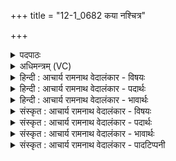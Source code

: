 +++
title = "12-1_0682 कया नश्चित्र"

+++
<details><summary>पदपाठः</summary>

क꣡या꣢꣯। नः꣣। चित्रः꣢। आ। भु꣣वत्। ऊती꣣। स꣣दा꣡वृ꣢धः। स꣡दा꣢। वृ꣣धः। स꣡खा꣢꣯। स। खा꣣। क꣡या꣢꣯। श꣡चि꣢꣯ष्ठया। वृ꣣ता꣢। ६८२।
</details>

<details><summary>अधिमन्त्रम् (VC)</summary>

- इन्द्रः
- वामदेवो गौतमः
- गायत्री
- षड्जः
</details>

<details><summary>हिन्दी : आचार्य रामनाथ वेदालंकार - विषयः</summary>

इस ऋचा की पूर्वार्चिक में क्रमाङ्क १६९ पर परमेश्वर तथा राजा के पक्ष में व्याख्या हो चुकी है। यहाँ जीवात्मा की महिमा वर्णित करते हैं।
</details>

<details><summary>हिन्दी : आचार्य रामनाथ वेदालंकार - पदार्थः</summary>

पदार्थान्वय -  यह (चित्रः) अद्भुत शक्तिवाला शरीर का अध्यक्ष इन्द्र आत्मा (कदा) किस अपूर्व (ऊती) रक्षा के द्वारा, और (कया) किस अद्वितीय (शचिष्ठया) अत्यन्त बुद्धिपूर्ण तथा क्रियाकौशलपूर्ण (वृता) वृत्ति के द्वारा (नः) हमारा (सदावृधः) सदा बढ़ानेवाला (सखा) मित्र (भुवत्) होता है ॥१॥
</details>

<details><summary>हिन्दी : आचार्य रामनाथ वेदालंकार - भावार्थः</summary>

भावार्थ -  जिस आत्मा के बल से सब लोग सम्पूर्ण ऐहलौकिक और पारलौकिक उन्नति करने में समर्थ होते हैं, उस आत्मा का अवश्य सबको श्रवण, मनन और निदिध्यासन करना चाहिए ॥१॥
</details>

<details><summary>संस्कृत : आचार्य रामनाथ वेदालंकार - विषयः</summary>

प्रथमा ऋक् पूर्वार्चिके १६९ क्रमाङ्के परमेश्वरपक्षे राजपक्षे च व्याख्याता। अत्र जीवात्मनो महिमानमाह।
</details>

<details><summary>संस्कृत : आचार्य रामनाथ वेदालंकार - पदार्थः</summary>

पदार्थान्वय -  एष (चित्रः) अद्भुतबलः (इन्द्रः) शरीराध्यक्षो जीवात्मा (कया) अपूर्वया (ऊती) ऊत्या रक्षया, (कया) अद्वितीयया (शचिष्ठया) अतिशयेन शचीमत्या प्रज्ञावत्या क्रियावत्या वा। [शची इति कर्मनाम प्रज्ञानाम च। अतिशायने इष्ठनि ‘विन्मतोर्लुक्। अ० ५।३।६५’ इति मतुपो लुक्।] (वृता) वृत्त्या च (नः) अस्माकम् (सदावृधः) सदैव वृद्धिकरः (सखा) सुहृत्(भुवत्) भवति ॥१॥२
</details>

<details><summary>संस्कृत : आचार्य रामनाथ वेदालंकार - भावार्थः</summary>

भावार्थ -  यस्यात्मनो बलेन सर्वे सर्वामैहलौकिकीं पारलौकिकीं चोन्नतिं कर्तुं क्षमन्ते स खलु नूनं सर्वैः श्रोतव्यो मन्तव्यो निदिध्यासितव्यश्च ॥१॥
</details>

<details><summary>संस्कृत : आचार्य रामनाथ वेदालंकार - पादटिप्पनी</summary>

टिप्पनी -   १. ऋ० ४।३१।१, य० २७।३९, ३६।४ साम० १६९, अथ० २०।१२४।१। २. दयानन्दर्षिर्मन्त्रमिमम् ऋग्भाष्ये राजप्रजाधर्मविषये यजुर्भाष्ये च क्रमशो विद्वत्पक्षे परमेश्वरपक्षे च व्याख्यातवान्।
</details>